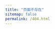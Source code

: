 ```yaml
---
title: "页面不存在"
sitemap: false
permalink: /404.html
---
```


<script type="text/javascript" src="//qzonestyle.gtimg.cn/qzone/hybrid/app/404/search_children.js" charset="utf-8" homePageUrl="https://maolonglong.tech" homePageName="回到我的主页"></script>
